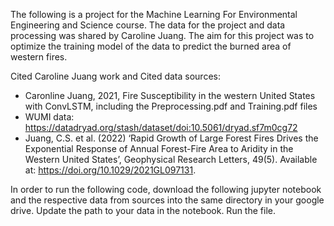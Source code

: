 The following is a project for the Machine Learning For Environmental Engineering and Science course. The data for the project and data processing was 
shared by Caroline Juang. The aim for this project was to optimize the training model of the data to predict the burned area of western fires.

Cited Caroline Juang work and Cited data sources: 
- Caronline Juang, 2021, Fire Susceptibility in the western United States with ConvLSTM, including the Preprocessing.pdf and Training.pdf files
- WUMI data: https://datadryad.org/stash/dataset/doi:10.5061/dryad.sf7m0cg72
- Juang, C.S. et al. (2022) ‘Rapid Growth of Large Forest Fires Drives the Exponential Response of Annual Forest-Fire Area to Aridity in the Western United States’, Geophysical Research Letters, 49(5). Available at: https://doi.org/10.1029/2021GL097131.

In order to run the following code, download the following jupyter notebook and the respective data from sources into the same directory in your google drive.
Update the path to your data in the notebook. Run the file. 

